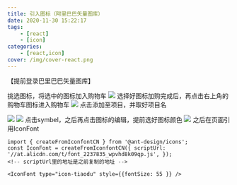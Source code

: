 ```yaml
---
title: 引入图标（阿里巴巴矢量图库）
date: 2020-11-30 15:22:17
tags: 
    - [react]
    - [icon]
categories: 
    - [react,icon]
cover: /img/cover-react.png
---
```

【提前登录巴里巴巴矢量图库】

挑选图标，将选中的图标加入购物车
![](2.png)
选择好图标加购完成后，再点击右上角的购物车图标进入购物车
![](3.png)
点击添加至项目，并取好项目名

![](4.png)
![](5.png)
点击symbel，之后再点击图标的编辑，提前选好图标颜色
![](1.png)
之后在页面引用IconFont
```
import { createFromIconfontCN } from '@ant-design/icons'; 
const IconFont = createFromIconfontCN({ scriptUrl: '//at.alicdn.com/t/font_2237835_wpvhd8k09qp.js', });
<!-- scriptUrl里的地址是之前复制的地址 -->
```
```
<IconFont type="icon-tiaodu" style={{fontSize: 55 }} />
```
